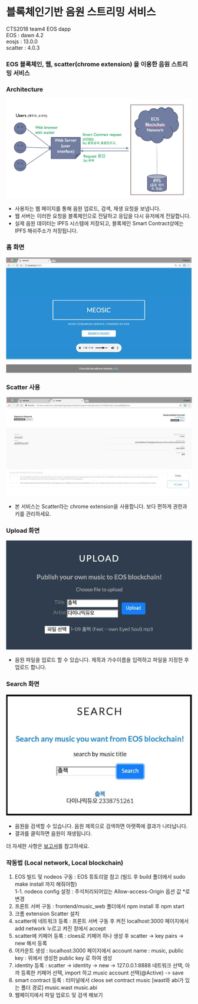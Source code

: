 # 블록체인기반 음원 스트리밍 서비스  
CTS2018 team4 EOS dapp  
EOS : dawn 4.2  
eosjs : 13.0.0  
scatter : 4.0.3  

### EOS 블록체인, 웹, scatter(chrome extension) 을 이용한 음원 스트리밍 서비스  
### Architecture  
![](https://github.com/ene5135/EOSdapp_mEOSic_2018_Spring_prj/blob/master/architecture.jpg)  
- 사용자는 웹 페이지를 통해 음원 업로드, 검색, 재생 요청을 보냅니다.  
- 웹 서버는 이러한 요청을 블록체인으로 전달하고 응답을 다시 유저에게 전달합니다.  
- 실제 음원 데이터는 IPFS 시스템에 저장되고, 블록체인 Smart Contract상에는 IPFS 해쉬주소가 저장됩니다.  

### 홈 화면  
![](https://github.com/ene5135/EOSdapp_mEOSic_2018_Spring_prj/blob/master/home.jpg)  
### Scatter 사용  
![](https://github.com/ene5135/EOSdapp_mEOSic_2018_Spring_prj/blob/master/scatter.jpg)  
- 본 서비스는 Scatter라는 chrome extension을 사용합니다. 보다 편하게 권한과 키를 관리하세요.  

### Upload 화면  
![](https://github.com/ene5135/EOSdapp_mEOSic_2018_Spring_prj/blob/master/upload.jpg)  
- 음원 파일을 업로드 할 수 있습니다. 제목과 가수이름을 입력하고 파일을 지정한 후 업로드 합니다.  

### Search 화면  
![](https://github.com/ene5135/EOSdapp_mEOSic_2018_Spring_prj/blob/master/search.jpg)  
- 음원을 검색할 수 있습니다. 음원 제목으로 검색하면 아랫쪽에 결과가 나타납니다.  
- 결과를 클릭하면 음원이 재생됩니다.  

더 자세한 사항은 [보고서](https://github.com/ene5135/eosdapp/blob/master/final_report.pdf)를 참고하세요.

### 작동법 (Local network, Local blockchain)  
1. EOS 빌드 및 nodeos 구동 : EOS 튜토리얼 참고 (빌드 후 build 폴더에서 sudo make install 까지 해줘야함)  
1-1. nodeos config 설정 : 주석처리되어있는 Allow-access-Origin 옵션 값 *로 변경
2. 프론트 서버 구동 : frontend/music_web 폴더에서 npm install 후 npm start
3. 크롬 extension Scatter 설치
4. scatter에 네트워크 등록 : 프론트 서버 구동 후 켜진 localhost:3000 페이지에서 add network 누르고 켜진 창에서 accept
5. scatter에 키페어 등록 : cloes로 키페어 하나 생성 후 scatter -> key pairs -> new 해서 등록
6. 어카운트 생성 : localhost:3000 페이지에서 account name : music, public key : 위에서 생성한 public key 로 하여 생성
7. identity 등록 : scatter -> identity -> new -> 127.0.0.1:8888 네트워크 선택, 아까 등록한 키페어 선택, import 하고 music account 선택(@Active) -> save
8. smart contract 등록 : 터미널에서 cleos set contract music [wast와 abi가 있는 폴더 경로] music.wast music.abi
9. 웹페이지에서 파일 업로드 및 검색 해보기
